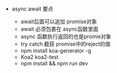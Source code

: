 
* async await 要点
    - await后面可以追加 promise对象
    - await 必须包裹在 async函数里面
    - async 函数执行返回的也是promie对象
    - try catch 截获 promise中的reject的值

  * npm   install koa-generator -g
  * Koa2 koa2-test
  * npm install && npm run dev